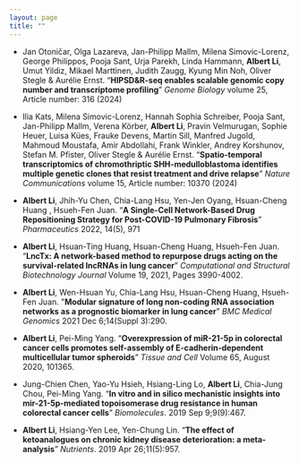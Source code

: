 ```yaml
---
layout: page
title: ""
---
```

 - Jan Otoničar, Olga Lazareva, Jan-Philipp Mallm, Milena Simovic-Lorenz, George Philippos, Pooja Sant, Urja Parekh, Linda Hammann, **Albert Li**, Umut Yildiz, Mikael Marttinen, Judith Zaugg, Kyung Min Noh, Oliver Stegle & Aurélie Ernst. “**HIPSD&R-seq enables scalable genomic copy number and transcriptome profiling**” *Genome Biology* volume 25, Article number: 316 (2024) 
 
 - Ilia Kats, Milena Simovic-Lorenz, Hannah Sophia Schreiber, Pooja Sant, Jan-Philipp Mallm, Verena Körber, **Albert Li**, Pravin Velmurugan, Sophie Heuer, Luisa Kües, Frauke Devens, Martin Sill, Manfred Jugold, Mahmoud Moustafa, Amir Abdollahi, Frank Winkler, Andrey Korshunov, Stefan M. Pfister, Oliver Stegle & Aurélie Ernst. “**Spatio-temporal transcriptomics of chromothriptic SHH-medulloblastoma identifies multiple genetic clones that resist treatment and drive relapse**” *Nature Communications* volume 15, Article number: 10370 (2024)
   
 - **Albert Li**, Jhih-Yu Chen, Chia-Lang Hsu, Yen-Jen Oyang, Hsuan-Cheng Huang , Hsueh-Fen Juan. “**A Single-Cell Network-Based Drug Repositioning Strategy for Post-COVID-19 Pulmonary Fibrosis**” *Pharmaceutics* 2022, 14(5), 971

 - **Albert Li**, Hsuan-Ting Huang, Hsuan-Cheng Huang, Hsueh-Fen Juan. “**LncTx: A network-based method to repurpose drugs acting on the survival-related lncRNAs in lung cancer**” *Computational and Structural Biotechnology Journal* Volume 19, 2021, Pages 3990-4002.

 - **Albert Li**, Wen-Hsuan Yu, Chia-Lang Hsu, Hsuan-Cheng Huang, Hsueh-Fen Juan. "**Modular signature of long non-coding RNA association networks as a prognostic biomarker in lung cancer**" *BMC Medical Genomics* 2021 Dec 6;14(Suppl 3):290.

 - **Albert Li**, Pei-Ming Yang. “**Overexpression of miR-21-5p in colorectal cancer cells promotes self-assembly of E-cadherin-dependent multicellular tumor spheroids**” *Tissue and Cell* Volume 65, August 2020, 101365.

 - Jung-Chien Chen, Yao-Yu Hsieh, Hsiang-Ling Lo, **Albert Li**, Chia-Jung Chou, Pei-Ming Yang. “**In vitro and in silico mechanistic insights into mir-21-5p-mediated topoisomerase drug resistance in human colorectal cancer cells**” *Biomolecules*. 2019 Sep 9;9(9):467.

 - **Albert Li**, Hsiang-Yen Lee, Yen-Chung Lin. “**The effect of ketoanalogues on chronic kidney disease deterioration: a meta-analysis**” *Nutrients*. 2019 Apr 26;11(5):957.
